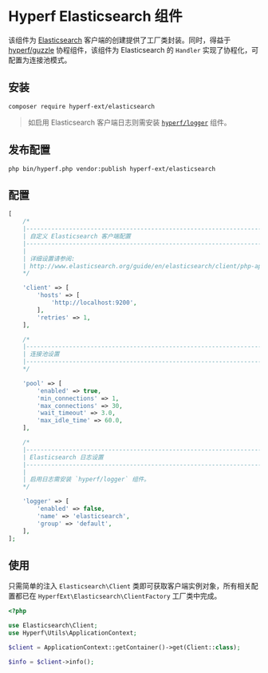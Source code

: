 # Hyperf Elasticsearch 组件

该组件为 [Elasticsearch](https://github.com/elastic/elasticsearch-php) 客户端的创建提供了工厂类封装。同时，得益于 [hyperf/guzzle](https://github.com/hyperf/guzzle) 协程组件，该组件为 Elasticsearch 的 `Handler` 实现了协程化，可配置为连接池模式。

## 安装

```shell script
composer require hyperf-ext/elasticsearch
```

> 如启用 Elasticsearch 客户端日志则需安装 [`hyperf/logger`](https://hyperf.wiki/2.0/#/zh-cn/logger) 组件。

## 发布配置

```shell script
php bin/hyperf.php vendor:publish hyperf-ext/elasticsearch
```

## 配置

```php
[
    /*
    |--------------------------------------------------------------------------
    | 自定义 Elasticsearch 客户端配置
    |--------------------------------------------------------------------------
    |
    | 详细设置请参阅:
    | http://www.elasticsearch.org/guide/en/elasticsearch/client/php-api/current/_configuration.html
    */

    'client' => [
        'hosts' => [
            'http://localhost:9200',
        ],
        'retries' => 1,
    ],

    /*
    |--------------------------------------------------------------------------
    | 连接池设置
    |--------------------------------------------------------------------------
    */

    'pool' => [
        'enabled' => true,
        'min_connections' => 1,
        'max_connections' => 30,
        'wait_timeout' => 3.0,
        'max_idle_time' => 60.0,
    ],

    /*
    |--------------------------------------------------------------------------
    | Elasticsearch 日志设置
    |--------------------------------------------------------------------------
    |
    | 启用日志需安装 `hyperf/logger` 组件。
    */

    'logger' => [
        'enabled' => false,
        'name' => 'elasticsearch',
        'group' => 'default',
    ],
];
```

## 使用

只需简单的注入 `Elasticsearch\Client` 类即可获取客户端实例对象，所有相关配置都已在 `HyperfExt\Elasticsearch\ClientFactory` 工厂类中完成。

```php
<?php

use Elasticsearch\Client;
use Hyperf\Utils\ApplicationContext;

$client = ApplicationContext::getContainer()->get(Client::class);

$info = $client->info();
```